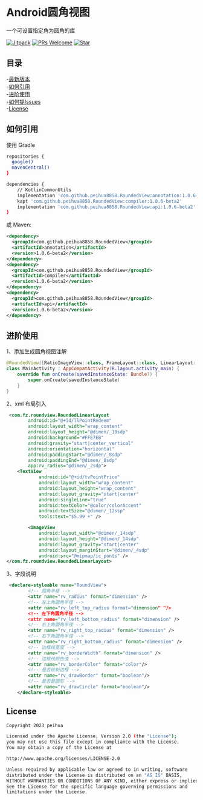 # Android圆角视图
一个可设置指定角为圆角的库

[![Jitpack](https://jitpack.io/v/peihua8858/RoundedView.svg)](https://github.com/peihua8858)
[![PRs Welcome](https://img.shields.io/badge/PRs-Welcome-brightgreen.svg)](https://github.com/peihua8858)
[![Star](https://img.shields.io/github/stars/peihua8858/RoundedView.svg)](https://github.com/peihua8858/RoundedView)


## 目录
-[最新版本](https://github.com/peihua8858/RoundedView/releases/tag/1.0.6-beta2)<br>
-[如何引用](#如何引用)<br>
-[进阶使用](#进阶使用)<br>
-[如何提Issues](https://github.com/peihua8858/RoundedView/wiki/%E5%A6%82%E4%BD%95%E6%8F%90Issues%3F)<br>
-[License](#License)<br>


## 如何引用

使用 Gradle

```sh
repositories {
  google()
  mavenCentral()
}

dependencies {
    // KotlinCommonUtils
    implementation 'com.github.peihua8858.RoundedView:annotation:1.0.6-beta2'
    kapt 'com.github.peihua8858.RoundedView:compiler:1.0.6-beta2'
    implementation 'com.github.peihua8858.RoundedView:api:1.0.6-beta2'
}
```

或 Maven:

```xml
<dependency>
  <groupId>com.github.peihua8858.RoundedView</groupId>
  <artifactId>annotation</artifactId>
  <version>1.0.6-beta2</version>
</dependency>
<dependency>
  <groupId>com.github.peihua8858.RoundedView</groupId>
  <artifactId>compiler</artifactId>
  <version>1.0.6-beta2</version>
</dependency>
<dependency>
  <groupId>com.github.peihua8858.RoundedView</groupId>
  <artifactId>api</artifactId>
  <version>1.0.6-beta2</version>
</dependency>
```

## 进阶使用

1、添加生成圆角视图注解

```kotlin
@RoundedView([RatioImageView::class, FrameLayout::class, LinearLayout::class, TextView::class, ConstraintLayout::class])
class MainActivity : AppCompatActivity(R.layout.activity_main) {
    override fun onCreate(savedInstanceState: Bundle?) {
        super.onCreate(savedInstanceState)
    }
}
```

2、xml 布局引入
```xml
 <com.fz.roundview.RoundedLinearLayout
        android:id="@+id/llPointRedeem"
        android:layout_width="wrap_content"
        android:layout_height="@dimen/_18sdp"
        android:background="#FFE7EB"
        android:gravity="start|center_vertical"
        android:orientation="horizontal"
        android:paddingStart="@dimen/_8sdp"
        android:paddingEnd="@dimen/_8sdp"
        app:rv_radius="@dimen/_2sdp">
    <TextView
            android:id="@+id/tvPointPrice"
            android:layout_width="wrap_content"
            android:layout_height="wrap_content"
            android:layout_gravity="start|center"
            android:singleLine="true"
            android:textColor="@color/colorAccent"
            android:textSize="@dimen/_12ssp"
            tools:text="$5.99 +" />

        <ImageView
            android:layout_width="@dimen/_14sdp"
            android:layout_height="@dimen/_14sdp"
            android:layout_gravity="start|center"
            android:layout_marginStart="@dimen/_4sdp"
            android:src="@mipmap/ic_ponts" />
</com.fz.roundview.RoundedLinearLayout>
```
3、字段说明
```xml
 <declare-styleable name="RoundView">
        <!-- 圆角半径 -->
        <attr name="rv_radius" format="dimension" />
        <!-- 左上角圆角半径 -->
        <attr name="rv_left_top_radius format="dimension" "/>
        <!-- 左下角圆角半径 -->
        <attr name="rv_left_bottom_radius" format="dimension" />
        <!-- 右上角圆角半径 -->
        <attr name="rv_right_top_radius" format="dimension" />
        <!-- 右下角圆角半径 -->
        <attr name="rv_right_bottom_radius" format="dimension" />
        <!-- 边框线宽度 -->
        <attr name="rv_borderWidth" format="dimension" />
        <!-- 边框线颜色值 -->
        <attr name="rv_borderColor" format="color"/>
        <!-- 是否绘制边框 -->
        <attr name="rv_drawBorder" format="boolean"/>
        <!-- 是否是圆形 -->
        <attr name="rv_drawCircle" format="boolean"/>
    </declare-styleable>
```

## License

```sh
Copyright 2023 peihua

Licensed under the Apache License, Version 2.0 (the "License");
you may not use this file except in compliance with the License.
You may obtain a copy of the License at

http://www.apache.org/licenses/LICENSE-2.0

Unless required by applicable law or agreed to in writing, software
distributed under the License is distributed on an "AS IS" BASIS,
WITHOUT WARRANTIES OR CONDITIONS OF ANY KIND, either express or implied.
See the License for the specific language governing permissions and
limitations under the License.
```
